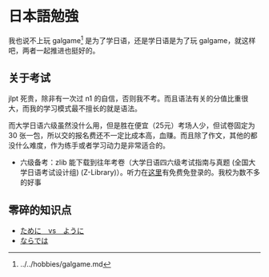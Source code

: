 # 日本語勉強
我也说不上玩 galgame[^1] 是为了学日语，还是学日语是为了玩 galgame，就这样吧，两者一起推进也挺好的。

[^1]: ../../hobbies/galgame.md
## 关于考试
jlpt 死贵，除非有一次过 n1 的自信，否则我不考。而且语法有关的分值比重很大，而我的学习模式最不擅长的就是语法。

而大学日语六级虽然没什么用，但是胜在便宜（25元）<span class="heimu" title="你知道的太多了">考场人少，但试卷固定为 30 张一包，所以交的报名费还不一定比成本高，血赚</span>。而且除了作文，其他的都没什么难度，作为练手或者学习动力是非常适合的。
* 六级备考：zlib 能下载到往年考卷（大学日语四六级考试指南与真题 (全国大学日语考试设计组) (Z-Library)）。听力在[这里](https://app.readoor.cn/app/dt/bi/1523326392/85264-8480865e855413)有免费免登录的。<span class="heimu" title="你知道的太多了">我校为数不多的好事</span>
## 零碎的知识点
* [ために　vs　ように](https://japanese.stackexchange.com/questions/12450/difference-between-%E3%81%9F%E3%82%81%E3%81%AB-and-%E3%82%88%E3%81%86%E3%81%AB)
* [ならでは](https://nihongokyoshi-net.com/2019/06/20/jlptn1-grammar-naradewa/)
